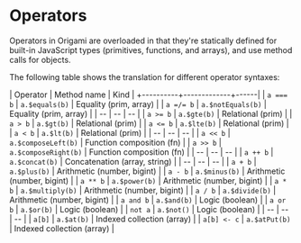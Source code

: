 # Operators

Operators in Origami are overloaded in that they're statically defined for built-in JavaScript types (primitives, functions, and arrays), and use method calls for objects.

The following table shows the translation for different operator syntaxes:

| Operator | Method name | Kind |
+----------+-------------+------|
| `a === b` | `a.$equals(b)` | Equality (prim, array) |
| `a =/= b` | `a.$notEquals(b)` | Equality (prim, array) |
| -- | -- | -- |
| `a >= b` | `a.$gte(b)` | Relational (prim) |
| `a > b` | `a.$gt(b)` | Relational (prim) |
| `a <= b` | `a.$lte(b)` | Relational (prim) |
| `a < b` | `a.$lt(b)` | Relational (prim) |
| -- | -- | -- |
| `a << b` | `a.$composeLeft(b)` | Function composition (fn) |
| `a >> b` | `a.$composeRight(b)` | Function composition (fn) |
| -- | -- | -- |
| `a ++ b` | `a.$concat(b)` | Concatenation (array, string) |
| -- | -- | -- |
| `a + b` | `a.$plus(b)` | Arithmetic (number, bigint) |
| `a - b` | `a.$minus(b)` | Arithmetic (number, bigint) |
| `a ** b` | `a.$power(b)` | Arithmetic (number, bigint) |
| `a * b` | `a.$multiply(b)` | Arithmetic (number, bigint) |
| `a / b` | `a.$divide(b)` | Arithmetic (number, bigint) |
| `a and b` | `a.$and(b)` | Logic (boolean) |
| `a or b` | `a.$or(b)` | Logic (boolean) |
| `not a` | `a.$not()` | Logic (boolean) |
| -- | -- | -- |
| `a[b]` | `a.$at(b)` | Indexed collection (array) |
| `a[b] <- c` | `a.$atPut(b)` | Indexed collection (array) |
